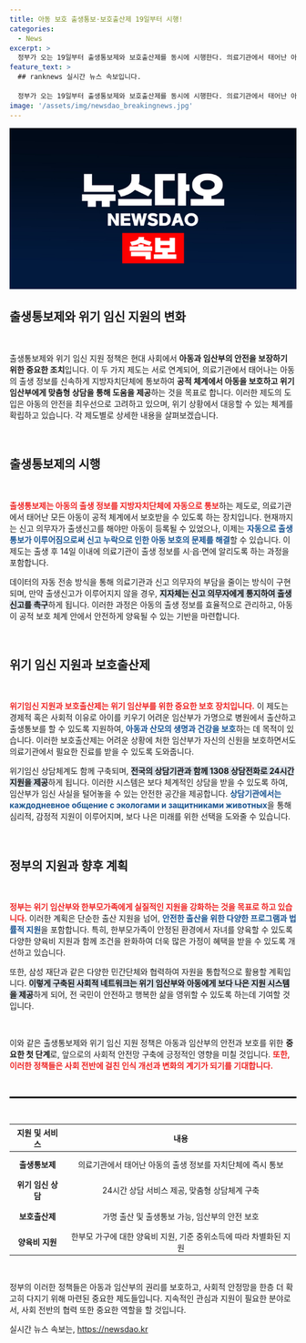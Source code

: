 ```yaml
---
title: 아동 보호 출생통보·보호출산제 19일부터 시행!
categories:
  - News
excerpt: >
  정부가 오는 19일부터 출생통보제와 보호출산제를 동시에 시행한다. 의료기관에서 태어난 아동이 자동으로 지자체에 통보되어 보호받고, 위기 임산부는 가명으로 출산할 수 있는 길이 열려 아동과 산모의 생명과 건강이 보장된다.
feature_text: >
  ## ranknews 실시간 뉴스 속보입니다.

  정부가 오는 19일부터 출생통보제와 보호출산제를 동시에 시행한다. 의료기관에서 태어난 아동이 자동으로 지자체에 통보되어 보호받고, 위기 임산부는 가명으로 출산할 수 있는 길이 열려 아동과 산모의 생명과 건강이 보장된다.
image: '/assets/img/newsdao_breakingnews.jpg'
---
```


<p><img src="/assets/img/newsdao_breakingnews.jpg" alt="ranknews 속보" /></p>

<h2 data-ke-size="size26">출생통보제와 위기 임신 지원의 변화</h2>

<p data-ke-size="size16">&nbsp;</p>

<p>출생통보제와 위기 임신 지원 정책은 현대 사회에서 <strong>아동과 임산부의 안전을 보장하기 위한 중요한 조치</strong>입니다. 이 두 가지 제도는 서로 연계되어, 의료기관에서 태어나는 아동의 출생 정보를 신속하게 지방자치단체에 통보하여 <strong>공적 체계에서 아동을 보호하고 위기 임산부에게 맞춤형 상담을 통해 도움을 제공</strong>하는 것을 목표로 합니다. 이러한 제도의 도입은 아동의 안전을 최우선으로 고려하고 있으며, 위기 상황에서 대응할 수 있는 체계를 확립하고 있습니다. 각 제도별로 상세한 내용을 살펴보겠습니다.</p>

<p data-ke-size="size16">&nbsp;</p>

<h2 data-ke-size="size26">출생통보제의 시행</h2>

<p data-ke-size="size16">&nbsp;</p>

<p><b><span style="color: #ee2323;">출생통보제는 아동의 출생 정보를 지방자치단체에 자동으로 통보</span></b>하는 제도로, 의료기관에서 태어난 모든 아동이 공적 체계에서 보호받을 수 있도록 하는 장치입니다. 현재까지는 신고 의무자가 출생신고를 해야만 아동이 등록될 수 있었으나, 이제는 <b><span style="color: #1a5490;">자동으로 출생 통보가 이루어짐으로써 신고 누락으로 인한 아동 보호의 문제를 해결</span></b>할 수 있습니다. 이 제도는 출생 후 14일 이내에 의료기관이 출생 정보를 시·읍·면에 알리도록 하는 과정을 포함합니다. </p>

<p>데이터의 자동 전송 방식을 통해 의료기관과 신고 의무자의 부담을 줄이는 방식이 구현되며, 만약 출생신고가 이루어지지 않을 경우, <b><span style="background-color: #21538527;">지자체는 신고 의무자에게 통지하여 출생 신고를 촉구</span></b>하게 됩니다. 이러한 과정은 아동의 출생 정보를 효율적으로 관리하고, 아동이 공적 보호 체계 안에서 안전하게 양육될 수 있는 기반을 마련합니다.</p>

<p data-ke-size="size16">&nbsp;</p>

<h2 data-ke-size="size26">위기 임신 지원과 보호출산제</h2>

<p data-ke-size="size16">&nbsp;</p>

<p><b><span style="color: #ee2323;">위기임신 지원과 보호출산제는 위기 임산부를 위한 중요한 보호 장치입니다.</span></b> 이 제도는 경제적 혹은 사회적 이유로 아이를 키우기 어려운 임산부가 가명으로 병원에서 출산하고 출생통보를 할 수 있도록 지원하여, <b><span style="color: #1a5490;">아동과 산모의 생명과 건강을 보호</span></b>하는 데 목적이 있습니다. 이러한 보호출산제는 어려운 상황에 처한 임산부가 자신의 신원을 보호하면서도 의료기관에서 필요한 진료를 받을 수 있도록 도와줍니다.</p>

<p>위기임신 상담체계도 함께 구축되며, <b><span style="background-color: #21538527;">전국의 상담기관과 함께 1308 상담전화로 24시간 지원을 제공</span></b>하게 됩니다. 이러한 시스템은 보다 체계적인 상담을 받을 수 있도록 하여, 임산부가 임신 사실을 털어놓을 수 있는 안전한 공간을 제공합니다. <b><span style="color: #1a5490;">상담기관에서는 каждодневное общение с экологами и защитниками животных</span></b>을 통해 심리적, 감정적 지원이 이루어지며, 보다 나은 미래를 위한 선택을 도와줄 수 있습니다.</p>

<p data-ke-size="size16">&nbsp;</p>

<h2 data-ke-size="size26">정부의 지원과 향후 계획</h2>

<p data-ke-size="size16">&nbsp;</p>

<p><b><span style="color: #ee2323;">정부는 위기 임산부와 한부모가족에게 실질적인 지원을 강화하는 것을 목표로 하고 있습니다.</span></b>  이러한 계획은 단순한 출산 지원을 넘어, <b><span style="color: #1a5490;">안전한 출산을 위한 다양한 프로그램과 법률적 지원</span></b>을 포함합니다. 특히, 한부모가족이 안정된 환경에서 자녀를 양육할 수 있도록 다양한 양육비 지원과 함께 조건을 완화하여 더욱 많은 가정이 혜택을 받을 수 있도록 개선하고 있습니다.</p>

<p>또한, 삼성 재단과 같은 다양한 민간단체와 협력하여 자원을 통합적으로 활용할 계획입니다. <b><span style="background-color: #21538527;">이렇게 구축된 사회적 네트워크는 위기 임산부와 아동에게 보다 나은 지원 시스템을 제공</span></b>하게 되어, 전 국민이 안전하고 행복한 삶을 영위할 수 있도록 하는데 기여할 것입니다.</p>

<p data-ke-size="size16">&nbsp;</p>

<p>이와 같은 출생통보제와 위기 임신 지원 정책은 아동과 임산부의 안전과 보호를 위한 <b>중요한 첫 단계</b>로, 앞으로의 사회적 안전망 구축에 긍정적인 영향을 미칠 것입니다. <b><span style="color: #ee2323;">또한, 이러한 정책들은 사회 전반에 걸친 인식 개선과 변화의 계기가 되기를 기대합니다.</span></b> </p>

<p data-ke-size="size16">&nbsp;</p>

<hr style="border:1px solid #000000;"/>

<p data-ke-size="size16">&nbsp;</p>

<table style="width: 100%; border-collapse: collapse;">
    <thead>
        <tr>
            <th style="text-align: center; height: 30px;"><b>지원 및 서비스</b></th>
            <th style="text-align: center; height: 30px;"><b>내용</b></th>
        </tr>
    </thead>
    <tbody>
        <tr>
            <td style="text-align: center; height: 40px;"><b>출생통보제</b></td>
            <td style="text-align: center; height: 40px;">의료기관에서 태어난 아동의 출생 정보를 자치단체에 즉시 통보</td>
        </tr>
        <tr>
            <td style="text-align: center; height: 40px;"><b>위기 임신 상담</b></td>
            <td style="text-align: center; height: 40px;">24시간 상담 서비스 제공, 맞춤형 상담체계 구축</td>
        </tr>
        <tr>
            <td style="text-align: center; height: 40px;"><b>보호출산제</b></td>
            <td style="text-align: center; height: 40px;">가명 출산 및 출생통보 가능, 임산부의 안전 보호</td>
        </tr>
        <tr>
            <td style="text-align: center; height: 40px;"><b>양육비 지원</b></td>
            <td style="text-align: center; height: 40px;">한부모 가구에 대한 양육비 지원, 기준 중위소득에 따라 차별화된 지원</td>
        </tr>
    </tbody>
</table>

<p data-ke-size="size16">&nbsp;</p>

<p>정부의 이러한 정책들은 아동과 임산부의 권리를 보호하고, 사회적 안정망을 한층 더 확고히 다지기 위해 마련된 중요한 제도들입니다. 지속적인 관심과 지원이 필요한 분야로서, 사회 전반의 협력 또한 중요한 역할을 할 것입니다.</p>
실시간 뉴스 속보는, <a href="https://newsdao.kr" rel="dofollow">https://newsdao.kr</a>


